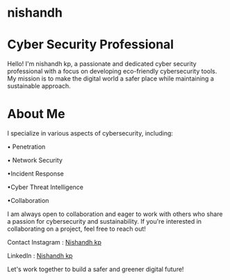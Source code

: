 # nishandh
# Cyber Security Professional
Hello! I'm nishandh kp, a passionate and dedicated cyber security professional with a focus on developing eco-friendly cybersecurity tools. My mission is to make the digital world a safer place while maintaining a sustainable approach.

# About Me
I specialize in various aspects of cybersecurity, including:

   • Penetration 

   • Network Security

   •Incident Response

   •Cyber Threat Intelligence

   •Collaboration

I am always open to collaboration and eager to work with others who share a passion for cybersecurity and sustainability. If you're interested in collaborating on a project, feel free to reach out!

Contact
Instagram : [Nishandh kp](https://www.instagram.com/nishandh_d8)

LinkedIn :  [Nishandh kp](https://www.linkedin.com/in/nishandh-kp)

Let's work together to build a safer and greener digital future!
